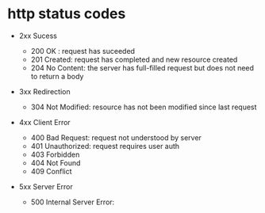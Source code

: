 # http status codes 

- 2xx Sucess 
  - 200 OK : request has suceeded 
  - 201 Created: request has completed and new resource created 
  - 204 No Content: the server has full-filled request but does not need to return a body 
- 3xx Redirection 
  - 304 Not Modified: resource has not been modified since last request 

- 4xx Client Error 
  - 400 Bad Request: request not understood by server 
  - 401 Unauthorized: request requires user auth 
  - 403 Forbidden
  - 404 Not Found
  - 409 Conflict 

- 5xx Server Error 
  - 500 Internal Server Error: 